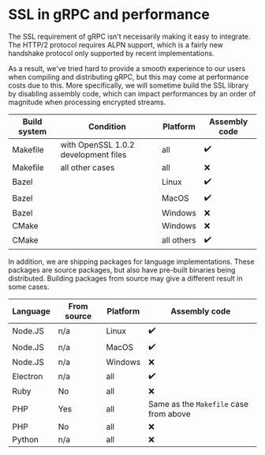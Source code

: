 # SSL in gRPC and performance

The SSL requirement of gRPC isn't necessarily making it easy to integrate. The HTTP/2 protocol requires ALPN support, which is a fairly new handshake protocol only supported by recent implementations.

As a result, we've tried hard to provide a smooth experience to our users when compiling and distributing gRPC, but this may come at performance costs due to this. More specifically, we will sometime build the SSL library by disabling assembly code, which can impact performances by an order of magnitude when processing encrypted streams.

Build system | Condition | Platform | Assembly code
---|---|---|--
Makefile | with OpenSSL 1.0.2 development files | all | :heavy_check_mark:
Makefile | all other cases | all | :x:
Bazel | | Linux | :heavy_check_mark:
Bazel | | MacOS | :heavy_check_mark:
Bazel | | Windows | :x:
CMake | | Windows | :x:
CMake | | all others | :heavy_check_mark:


In addition, we are shipping packages for language implementations. These packages are source packages, but also have pre-built binaries being distributed. Building packages from source may give a different result in some cases.

Language | From source | Platform | Assembly code
---|---|---|---
Node.JS | n/a | Linux | :heavy_check_mark:
Node.JS | n/a | MacOS | :heavy_check_mark:
Node.JS | n/a | Windows | :x:
Electron | n/a | all | :heavy_check_mark:
Ruby | No | all | :x:
PHP | Yes | all | Same as the `Makefile` case from above
PHP | No | all | :x:
Python | n/a | all | :x:
